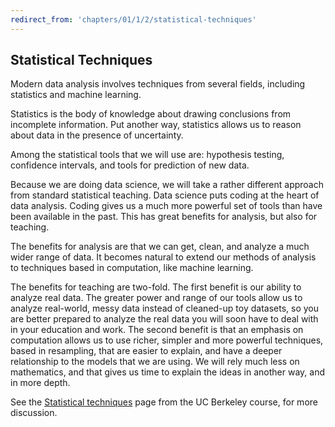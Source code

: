 ```yaml
---
redirect_from: 'chapters/01/1/2/statistical-techniques'
---
```


Statistical Techniques
----------------------

Modern data analysis involves techniques from several fields, including
statistics and machine learning.

Statistics is the body of knowledge about drawing conclusions from incomplete
information.  Put another way, statistics allows us to reason about data in
the presence of uncertainty.

Among the statistical tools that we will use are: hypothesis testing,
confidence intervals, and tools for prediction of new data.

Because we are doing data science, we will take a rather different approach
from standard statistical teaching.  Data science puts coding at the heart of
data analysis. Coding gives us a much more powerful set of tools than have
been available in the past.  This has great benefits for analysis, but also
for teaching.

The benefits for analysis are that we can get, clean, and analyze a much wider
range of data.  It becomes natural to extend our methods of analysis to
techniques based in computation, like machine learning.

The benefits for teaching are two-fold.  The first benefit is our ability to
analyze real data.  The greater power and range of our tools allow us to
analyze real-world, messy data instead of cleaned-up toy datasets, so you are
better prepared to analyze the real data you will soon have to deal with in
your education and work.  The second benefit is that an emphasis on
computation allows us to use richer, simpler and more powerful techniques,
based in resampling, that are easier to explain, and have a deeper
relationship to the models that we are using.  We will rely much less on
mathematics, and that gives us time to explain the ideas in another way, and
in more depth.

See the [Statistical
techniques](https://www.inferentialthinking.com/chapters/01/1/2/statistical-techniques)
page from the UC Berkeley course, for more discussion.
